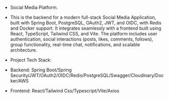 * Social Media Platform.
* This is the backend for a modern full-stack Social Media Application, built with Spring Boot, PostgreSQL, OAuth2, JWT, and OIDC, with Redis and Docker support. It integrates seamlessly with a frontend built using React, TypeScript, Tailwind CSS, and Vite.
The platform includes user authentication, social interactions (posts, likes, comments, follows), group functionality, real-time chat, notifications, and scalable architecture.

* Project Tech Stack:
- Backend: Spring Boot/Spring Security/JWT/OAuth2/OIDC/Redis/PostgreSQL/Swagger/Cloudinary/Docker/AWS
  
- Frontend: React/Tailwind Css/Typescript/Vite/Axios

